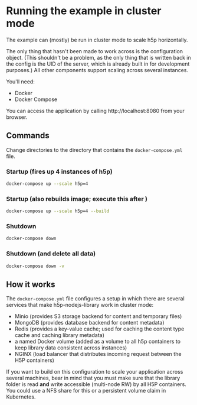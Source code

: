 # Running the example in cluster mode

The example can (mostly) be run in cluster mode to scale h5p horizontally.

The only thing that hasn't been made to work across is the configuration object.
(This shouldn't be a problem, as the only thing that is written back in the
config is the UID of the server, which is already built in for development
purposes.) All other components support scaling across several instances.

You'll need:

- Docker
- Docker Compose

You can access the application by calling http://localhost:8080 from your browser.

## Commands

Change directories to the directory that contains the `docker-compose.yml` file.

### Startup (fires up 4 instances of h5p)

```sh
docker-compose up --scale h5p=4
```

### Startup (also rebuilds image; execute this after )

```sh
docker-compose up --scale h5p=4 --build
```

### Shutdown

```sh
docker-compose down
```

### Shutdown (and delete all data)

```sh
docker-compose down -v
```

## How it works

The `docker-compose.yml` file configures a setup in which there are several
services that make h5p-nodejs-library work in cluster mode:

- Minio (provides S3 storage backend for content and temporary files)
- MongoDB (provides database backend for content metadata)
- Redis (provides a key-value cache; used for caching the content type cache and
  caching library metadata)
- a named Docker volume (added as a volume to all h5p containers to keep library
  data consistent across instances)
- NGINX (load balancer that distributes incoming request between the H5P
  containers)

If you want to build on this configuration to scale your application across
several machines, bear in mind that you must make sure that the library folder
is read **and** write accessible (multi-node RW) by all H5P containers. You
could use a NFS share for this or a persistent volume claim in Kubernetes.
